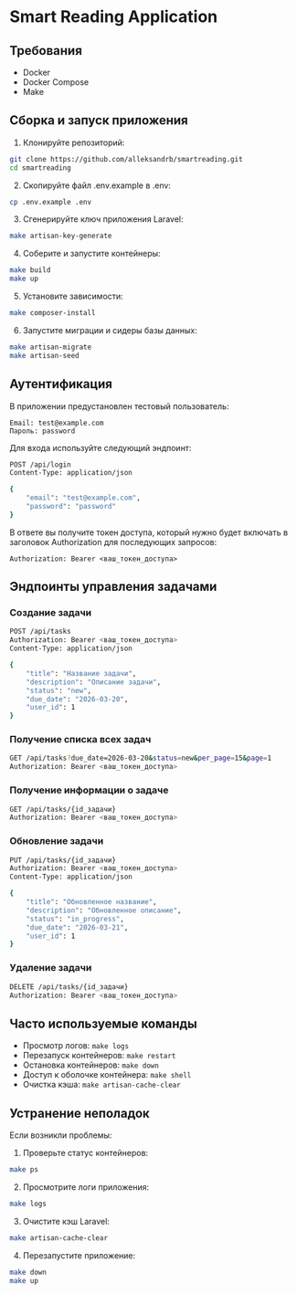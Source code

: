 # Smart Reading Application

## Требования
- Docker
- Docker Compose
- Make

## Сборка и запуск приложения

1. Клонируйте репозиторий:
```bash
git clone https://github.com/alleksandrb/smartreading.git
cd smartreading
```

2. Скопируйте файл .env.example в .env:
```bash
cp .env.example .env
```

3. Сгенерируйте ключ приложения Laravel:
```bash
make artisan-key-generate
```

4. Соберите и запустите контейнеры:
```bash
make build
make up
```

5. Установите зависимости:
```bash
make composer-install
```

6. Запустите миграции и сидеры базы данных:
```bash
make artisan-migrate
make artisan-seed
```

## Аутентификация

В приложении предустановлен тестовый пользователь:

```
Email: test@example.com
Пароль: password
```

Для входа используйте следующий эндпоинт:

```bash
POST /api/login
Content-Type: application/json

{
    "email": "test@example.com",
    "password": "password"
}
```

В ответе вы получите токен доступа, который нужно будет включать в заголовок Authorization для последующих запросов:
```
Authorization: Bearer <ваш_токен_доступа>
```

## Эндпоинты управления задачами

### Создание задачи
```bash
POST /api/tasks
Authorization: Bearer <ваш_токен_доступа>
Content-Type: application/json

{
    "title": "Название задачи",
    "description": "Описание задачи",
    "status": "new",
    "due_date": "2026-03-20",
    "user_id": 1
}
```

### Получение списка всех задач
```bash
GET /api/tasks?due_date=2026-03-20&status=new&per_page=15&page=1
Authorization: Bearer <ваш_токен_доступа>
```

### Получение информации о задаче
```bash
GET /api/tasks/{id_задачи}
Authorization: Bearer <ваш_токен_доступа>
```

### Обновление задачи
```bash
PUT /api/tasks/{id_задачи}
Authorization: Bearer <ваш_токен_доступа>
Content-Type: application/json

{
    "title": "Обновленное название",
    "description": "Обновленное описание",
    "status": "in_progress",
    "due_date": "2026-03-21",
    "user_id": 1
}
```

### Удаление задачи
```bash
DELETE /api/tasks/{id_задачи}
Authorization: Bearer <ваш_токен_доступа>
```

## Часто используемые команды

- Просмотр логов: `make logs`
- Перезапуск контейнеров: `make restart`
- Остановка контейнеров: `make down`
- Доступ к оболочке контейнера: `make shell`
- Очистка кэша: `make artisan-cache-clear`

## Устранение неполадок

Если возникли проблемы:

1. Проверьте статус контейнеров:
```bash
make ps
```

2. Просмотрите логи приложения:
```bash
make logs
```

3. Очистите кэш Laravel:
```bash
make artisan-cache-clear
```

4. Перезапустите приложение:
```bash
make down
make up
```
